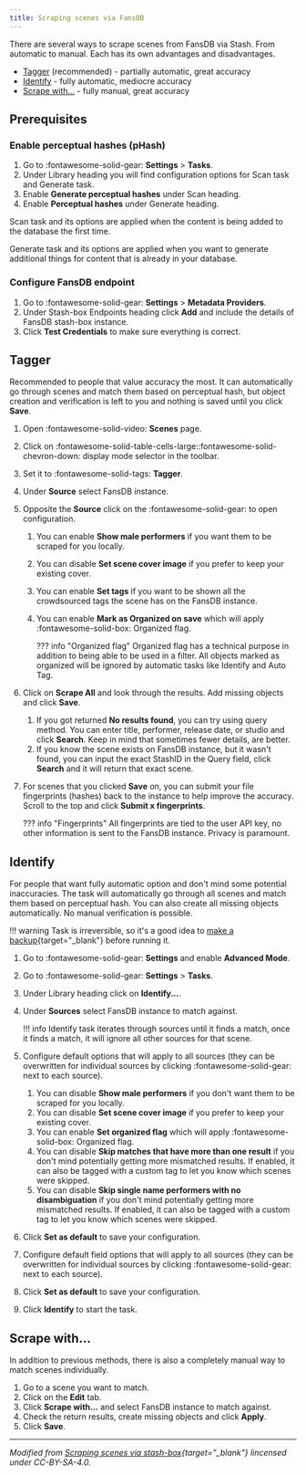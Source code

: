 ```yaml
---
title: Scraping scenes via FansDB
---
```


There are several ways to scrape scenes from FansDB via Stash. From automatic to manual. Each has its own advantages and disadvantages.

- [Tagger](/guides/scraping-scenes-via-fansdb/#tagger) (recommended) - partially automatic, great accuracy
- [Identify](/guides/scraping-scenes-via-fansdb/#identify) - fully automatic, mediocre accuracy
- [Scrape with...](/guides/scraping-scenes-via-fansdb/#scrape-with) - fully manual, great accuracy

## Prerequisites

### Enable perceptual hashes (pHash)

1. Go to :fontawesome-solid-gear: **Settings** > **Tasks**.
1. Under Library heading you will find configuration options for Scan task and Generate task.
1. Enable **Generate perceptual hashes** under Scan heading.
1. Enable **Perceptual hashes** under Generate heading.

Scan task and its options are applied when the content is being added to the database the first time.

Generate task and its options are applied when you want to generate additional things for content that is already in your database.

### Configure FansDB endpoint

1. Go to :fontawesome-solid-gear: **Settings** > **Metadata Providers**.
1. Under Stash-box Endpoints heading click **Add** and include the details of FansDB stash-box instance.
1. Click **Test Credentials** to make sure everything is correct.

## Tagger

Recommended to people that value accuracy the most. It can automatically go through scenes and match them based on perceptual hash, but object creation and verification is left to you and nothing is saved until you click **Save**.

1. Open :fontawesome-solid-video: **Scenes** page.
1. Click on :fontawesome-solid-table-cells-large::fontawesome-solid-chevron-down: display mode selector in the toolbar.
1. Set it to :fontawesome-solid-tags: **Tagger**.
1. Under **Source** select FansDB instance.
1. Opposite the **Source** click on the :fontawesome-solid-gear: to open configuration.
    1. You can enable **Show male performers** if you want them to be scraped for you locally.
    1. You can disable **Set scene cover image** if you prefer to keep your existing cover.
    1. You can enable **Set tags** if you want to be shown all the crowdsourced tags the scene has on the FansDB instance.
    1. You can enable **Mark as Organized on save** which will apply :fontawesome-solid-box: Organized flag.

        ??? info "Organized flag"
            Organized flag has a technical purpose in addition to being able to be used in a filter. All objects marked as organized will be ignored by automatic tasks like Identify and Auto Tag.

1. Click on **Scrape All** and look through the results. Add missing objects and click **Save**.
    1. If you got returned **No results found**, you can try using query method. You can enter title, performer, release date, or studio and click **Search**. Keep in mind that sometimes fewer details, are better.
    1. If you know the scene exists on FansDB instance, but it wasn't found, you can input the exact StashID in the Query field, click **Search** and it will return that exact scene.
1. For scenes that you clicked **Save** on, you can submit your file fingerprints (hashes) back to the instance to help improve the accuracy. Scroll to the top and click **Submit x fingerprints**.

    ??? info "Fingerprints"
        All fingerprints are tied to the user API key, no other information is sent to the FansDB instance. Privacy is paramount.

## Identify

For people that want fully automatic option and don't mind some potential inaccuracies. The task will automatically go through all scenes and match them based on perceptual hash. You can also create all missing objects automatically. No manual verification is possible.

!!! warning
    Task is irreversible, so it's a good idea to [make a backup](https://docs.stashapp.cc/guides/backup-and-restore-database/){target="_blank"} before running it.

1. Go to :fontawesome-solid-gear: **Settings** and enable **Advanced Mode**.
1. Go to :fontawesome-solid-gear: **Settings** > **Tasks**.
1. Under Library heading click on **Identify...**.
1. Under **Sources** select FansDB instance to match against.

    !!! info
        Identify task iterates through sources until it finds a match, once it finds a match, it will ignore all other sources for that scene.

1. Configure default options that will apply to all sources (they can be overwritten for individual sources by clicking :fontawesome-solid-gear: next to each source).
    1. You can disable **Show male performers** if you don't want them to be scraped for you locally.
    1. You can disable **Set scene cover image** if you prefer to keep your existing cover.
    1. You can enable **Set organized flag** which will apply :fontawesome-solid-box: Organized flag.
    1. You can disable **Skip matches that have more than one result** if you don't mind potentially getting more mismatched results. If enabled, it can also be tagged with a custom tag to let you know which scenes were skipped.
    1. You can disable **Skip single name performers with no disambiguation** if you don't mind potentially getting more mismatched results. If enabled, it can also be tagged with a custom tag to let you know which scenes were skipped.
1. Click **Set as default** to save your configuration.
1. Configure default field options that will apply to all sources (they can be overwritten for individual sources by clicking :fontawesome-solid-gear: next to each source).
1. Click **Set as default** to save your configuration.
1. Click **Identify** to start the task.

## Scrape with...

In addition to previous methods, there is also a completely manual way to match scenes individually.

1. Go to a scene you want to match.
1. Click on the **Edit** tab.
1. Click **Scrape with...** and select FansDB instance to match against.
1. Check the return results, create missing objects and click **Apply**.
1. Click **Save**.

---

*Modified from [Scraping scenes via stash-box](https://docs.stashapp.cc/guides/scraping-scenes-via-stash-box/){target="_blank"} lincensed under CC-BY-SA-4.0.*
